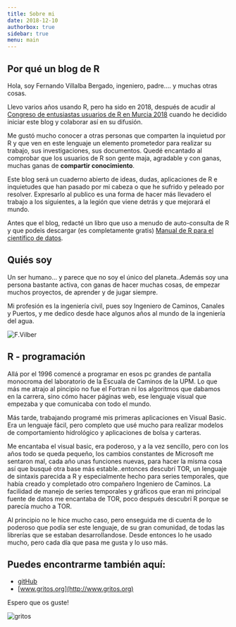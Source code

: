 ```yaml
---
title: Sobre mi
date: 2018-12-10
authorbox: true
sidebar: true
menu: main
---
```


## Por qué un blog de R

Hola, soy Fernando Villalba Bergado, ingeniero, padre.... y muchas otras cosas.

Llevo varios años usando R, pero ha sido en 2018, después de acudir al [Congreso de entusiastas usuarios de R en Murcia 2018](http://r-es.org/XjuR/) cuando he decidido iniciar este blog y colaborar así en su difusión.

Me gustó mucho conocer a otras personas que comparten la inquietud por R y que ven en este lenguaje un elemento prometedor para realizar su trabajo, sus investigaciones, sus documentos. Quedé encantado al comprobar que los usuarios de R son gente maja, agradable y con ganas, muchas ganas de **compartir conocimiento**.

Este blog será un cuaderno abierto de ideas, dudas, aplicaciones de R e inquietudes que han pasado por mi cabeza o que he sufrido y peleado por resolver. Expresarlo al publico es una forma de hacer más llevadero el trabajo a los siguientes, a la legión que viene detrás y que mejorará el mundo.

Antes que el blog, redacté un libro que uso a menudo de auto-consulta de R y que podeis descargar (es completamente gratis) [Manual de R para el científico de datos](https://drive.google.com/open?id=1EoLm-rqr5eikmpodb90uIGyju6E1jBjZ).

## Quiés soy

Un ser humano... y parece que no soy el único del planeta..Además soy una persona bastante activa, con ganas de hacer muchas cosas, de empezar muchos proyectos, de aprender y de jugar siempre.

Mi profesión es la ingeniería civil, pues soy Ingeniero de Caminos, Canales y Puertos, y me dedico desde hace algunos años al mundo de la ingeniería del agua.

![F.Vilber](/img/30796838843_f3f70d19d3_q.jpg)

## R - programación
Allá por el 1996 comencé a programar en esos pc grandes de pantalla monocroma del laboratorio de la Escuala de Caminos de la UPM. Lo que más me atrajo al pincipio no fue el Fortran ni los algoritmos que dabamos en la carrera, sino cómo hacer páginas web, ese lenguaje visual que empezaba y que comunicaba con todo el mundo.

Más tarde, trabajando programé mis primeras aplicaciones en Visual Basic. Era un lenguaje fácil, pero completo que usé mucho para realizar modelos de comportamiento hidrológico y aplicaciones de bolsa y carteras.

Me encantaba el visual basic, era poderoso, y a la vez sencillo, pero con los años todo se queda pequeño, los cambios constantes de Microsoft me sentaron mal, cada año unas funciones nuevas, para hacer la misma cosa así que busqué otra base más estable..entonces descubrí TOR, un lenguaje de sintaxis parecida a R y especialmente hecho para series temporales, que había creado y completado otro compañero Ingeniero de Caminos. La facilidad de manejo de series temporales y gráficos que eran mi principal fuente de datos me encantaba de TOR, poco después descubrí R porque se parecía mucho a TOR.

Al principio no le hice mucho caso, pero enseguida me di cuenta de lo poderoso que podía ser este lenguaje, de su gran comunidad, de todas las librerías que se estaban desarrollandose. Desde entonces lo he usado mucho, pero cada día que pasa me gusta y lo uso más.


## Puedes encontrarme también aquí:

* [gitHub](https://github.com/fervilber)
* [www.gritos.org](http://www.gritos.org)

Espero que os guste!


![gritos](/img/gritos.jpg)
